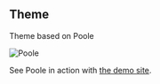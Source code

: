 ## Theme

Theme based on Poole

![Poole](https://f.cloud.github.com/assets/98681/1834359/71ae4048-73db-11e3-9a3c-df38eb170537.png)

See Poole in action with [the demo site](http://demo.getpoole.com).

